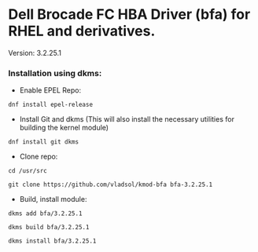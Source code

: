 # Dell Brocade FC HBA Driver (bfa) for RHEL and derivatives.

Version: 3.2.25.1

### Installation using dkms:

 - Enable EPEL Repo:

`dnf install epel-release`

- Install Git and dkms (This will also install the necessary utilities for building the kernel module)

`dnf install git dkms`

- Clone repo:

`cd /usr/src`

`git clone https://github.com/vladsol/kmod-bfa bfa-3.2.25.1`

- Build, install module:

`dkms add bfa/3.2.25.1`

`dkms build bfa/3.2.25.1`

`dkms install bfa/3.2.25.1`
